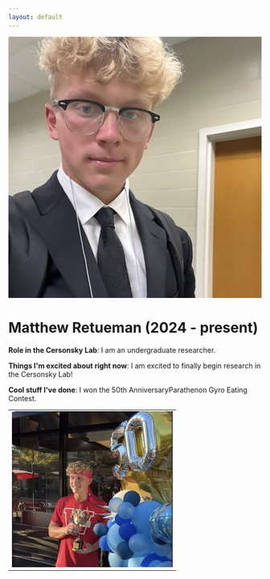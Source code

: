 ```yaml
---
layout: default
---
```


<!-- Replace `example_student` with your name -->
<img src="/assets/img/matthew_reuteman.png" alt="Placeholder Image" class="center" style="max-width: 100%">

<!-- Replace `Example Student` with your name and include your start date-->
# **Matthew Retueman (2024 - present)**

<!-- Choose your title -- feel free to be professionally silly -->
**Role in the Cersonsky Lab**: I am an undergraduate researcher.

<!-- Name at least one research topic amongst this list -->
**Things I'm excited about right now**: I am excited to finally begin research in the Cersonsky Lab!

<!-- Ultimately, we'll use this section to
     include papers and talks, and contributions
     But for now put whatever you want -->
**Cool stuff I've done**: I won the 50th AnniversaryParathenon Gyro Eating Contest.


<!-- If you have photos you would like to exhibit,
     save them as `/assets/member_images/your_name_photo_#.png`
     and replace example_student below -->

|      |
|:----:|
|![](/assets/img/matthew_reuteman_1.png) | 




